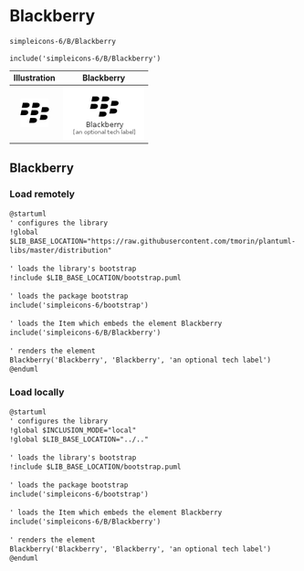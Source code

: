 # Blackberry


```text
simpleicons-6/B/Blackberry
```

```text
include('simpleicons-6/B/Blackberry')
```



| Illustration | Blackberry |
| :---: | :---: |
| ![illustration for Illustration](../../simpleicons-6/B/Blackberry.png) | ![illustration for Blackberry](../../simpleicons-6/B/Blackberry.Local.png) |




## Blackberry

### Load remotely
```plantuml
@startuml
' configures the library
!global $LIB_BASE_LOCATION="https://raw.githubusercontent.com/tmorin/plantuml-libs/master/distribution"

' loads the library's bootstrap
!include $LIB_BASE_LOCATION/bootstrap.puml

' loads the package bootstrap
include('simpleicons-6/bootstrap')

' loads the Item which embeds the element Blackberry
include('simpleicons-6/B/Blackberry')

' renders the element
Blackberry('Blackberry', 'Blackberry', 'an optional tech label')
@enduml
```

### Load locally
```plantuml
@startuml
' configures the library
!global $INCLUSION_MODE="local"
!global $LIB_BASE_LOCATION="../.."

' loads the library's bootstrap
!include $LIB_BASE_LOCATION/bootstrap.puml

' loads the package bootstrap
include('simpleicons-6/bootstrap')

' loads the Item which embeds the element Blackberry
include('simpleicons-6/B/Blackberry')

' renders the element
Blackberry('Blackberry', 'Blackberry', 'an optional tech label')
@enduml
```

